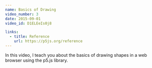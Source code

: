 ```yaml
---
name: Basics of Drawing
video_number: 3
date: 2015-09-01
video_id: D1ELEeIs0j8

links:
  - title: Reference
    url: https://p5js.org/reference
---
```


In this video, I teach you about the basics of drawing shapes in a web browser using the p5.js library.

